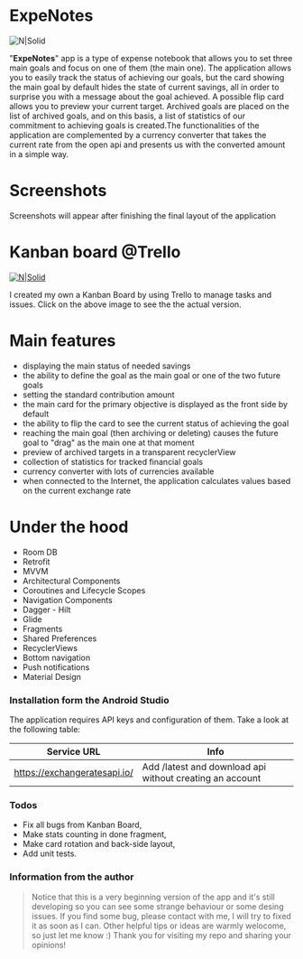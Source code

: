# ExpeNotes
![N|Solid](https://i.imgur.com/p0OFYLk.png)

"**ExpeNotes**" app is a type of expense notebook that allows you to set three main goals and focus on one of them (the main one). The application allows you to easily track the status of achieving our goals, but the card showing the main goal by default hides the state of current savings, all in order to surprise you with a message about the goal achieved. A possible flip card allows you to preview your current target. Archived goals are placed on the list of archived goals, and on this basis, a list of statistics of our commitment to achieving goals is created.The functionalities of the application are complemented by a currency converter that takes the current rate from the open api and presents us with the converted amount in a simple way.

# Screenshots

Screenshots will appear after finishing the final layout of the application

# Kanban board @Trello

[![N|Solid](https://i.imgur.com/AXqrNj0.jpg)](https://trello.com/b/ENO9bgo6/expenotes)

I created my own a Kanban Board by using Trello to manage tasks and issues. Click on the above image to see the the actual version.

# Main features

  - displaying the main status of needed savings
  - the ability to define the goal as the main goal or one of the two future goals
  - setting the standard contribution amount
  - the main card for the primary objective is displayed as the front side by default
  - the ability to flip the card to see the current status of achieving the goal
  - reaching the main goal (then archiving or deleting) causes the future goal to "drag" as the main one at that moment
  - preview of archived targets in a transparent recyclerView
  - collection of statistics for tracked financial goals
  - currency converter with lots of currencies available
  - when connected to the Internet, the application calculates values based on the current exchange rate

# Under the hood

  - Room DB
  - Retrofit
  - MVVM
  - Architectural Components
  - Coroutines and Lifecycle Scopes
  - Navigation Components
  - Dagger - Hilt
  - Glide
  - Fragments
  - Shared Preferences
  - RecyclerViews
  - Bottom navigation
  - Push notifications
  - Material Design

### Installation form the Android Studio
The application requires API keys and configuration of them. Take a look at the following table:

| Service URL | Info |
| ------ | ------ |
| https://exchangeratesapi.io/ | Add /latest and download api without creating an account |

### Todos

- Fix all bugs from Kanban Board,
- Make stats counting in done fragment,
- Make card rotation and back-side layout,
- Add unit tests.

### Information from the author
> Notice that this is a very beginning version of the app and it's still developing
> so you can see some strange behaviour or some desing issues. 
> If you find some bug, please contact with me, I will try to fixed it as soon as I can.
> Other helpful tips or ideas are warmly welocome, so just let me know :)
> Thank you for visiting my repo and sharing your opinions!

